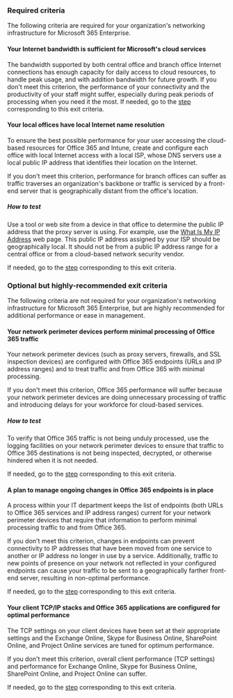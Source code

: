### Required criteria

The following criteria are required for your organization's networking infrastructure for Microsoft 365 Enterprise.

<a name="crit-networking-step1"></a>

#### Your Internet bandwidth is sufficient for Microsoft's cloud services

The bandwidth supported by both central office and branch office Internet connections has enough capacity for daily access to cloud resources, to handle peak usage, and with addition bandwidth for future growth.
If you don't meet this criterion, the performance of your connectivity and the productivity of your staff might suffer, especially during peak periods of processing when you need it the most.
If needed, go to the [step](../networking-provide-bandwidth-cloud-services.md) corresponding to this exit criteria.

<a name="crit-networking-step2"></a>

#### Your local offices have local Internet name resolution

To ensure the best possible performance for your user accessing the cloud-based resources for Office 365 and Intune, create and configure each office with local Internet access with a local ISP, whose DNS servers use a local public IP address that identifies their location on the Internet.

If you don't meet this criterion, performance for branch offices can suffer as traffic traverses an organization's backbone or traffic is serviced by a front-end server that is geographically distant from the office's location.

##### How to test
Use a tool or web site from a device in that office to determine the public IP address that the proxy server is using. For example, use the [What Is My IP Address](https://www.whatismypublicip.com/) web page.
This public IP address assigned by your ISP should be geographically local. It should not be from a public IP address range for a central office or from a cloud-based network security vendor.

If needed, go to the [step](../networking-dns-resolution-same-location.md) corresponding to this exit criteria.

### Optional but highly-recommended exit criteria

The following criteria are not required for your organization's networking infrastructure for Microsoft 365 Enterprise, but are highly recommended for additional performance or ease in management.

<a name="crit-networking-step3"></a>

#### Your network perimeter devices perform minimal processing of Office 365 traffic

Your network perimeter devices (such as proxy servers, firewalls, and SSL inspection devices) are configured with Office 365 endpoints (URLs and IP address ranges) and to treat traffic and from Office 365 with minimal processing.

If you don't meet this criterion, Office 365 performance will suffer because your network perimeter devices are doing unnecessary processing of traffic and introducing delays for your workforce for cloud-based services.

##### How to test

To verify that Office 365 traffic is not being unduly processed, use the logging facilities on your network perimeter devices to ensure that traffic to Office 365 destinations is not being inspected, decrypted, or otherwise hindered when it is not needed.

If needed, go to the [step](../networking-configure-proxies-firewalls.md) corresponding to this exit criteria.

<a name="crit-networking-step4"></a>

#### A plan to manage ongoing changes in Office 365 endpoints is in place

A process within your IT department keeps the list of endpoints (both URLs to Office 365 services and IP address ranges) current for your network perimeter devices that require that information to perform minimal processing traffic to and from Office 365.

If you don't meet this criterion, changes in endpoints can prevent connectivity to IP addresses that have been moved from one service to another or IP address no longer in use by a service. Additionally, traffic to new points of presence on your network not reflected in your configured endpoints can cause your traffic to be sent to a geographically farther front-end server, resulting in non-optimal performance.

If needed, go to the [step](../networking-implement-endpoint-change-mgmt.md) corresponding to this exit criteria.

<a name="crit-networking-step5"></a>

#### Your client TCP/IP stacks and Office 365 applications are configured for optimal performance

The TCP settings on your client devices have been set at their appropriate settings and the Exchange Online, Skype for Business Online, SharePoint Online, and Project Online services are tuned for optimum performance.

If you don't meet this criterion, overall client performance (TCP settings) and performance for Exchange Online, Skype for Business Online, SharePoint Online, and Project Online can suffer.

If needed, go to the [step](../networking-optimize-tcp-performance.md) corresponding to this exit criteria.
